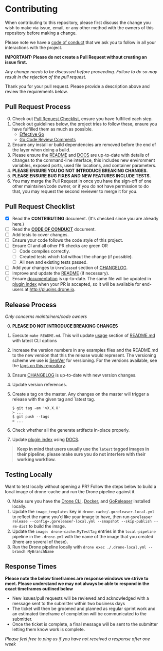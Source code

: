 # Contributing

When contributing to this repository, please first discuss the change you wish to make via issue,
email, or any other method with the owners of this repository before making a change.

Please note we have a [code of conduct](CODE_OF_CONDUCT.md) that we ask you to follow in all your interactions with the project.

**IMPORTANT: Please do not create a Pull Request without creating an issue first.**

*Any change needs to be discussed before proceeding. Failure to do so may result in the rejection of the pull request.*

Thank you for your pull request. Please provide a description above and review
the requirements below.

## Pull Request Process

0. Check out [Pull Request Checklist](#pull-request-checklist), ensure you have fulfilled each step.
1. Check out guidelines below, the project tries to follow these, ensure you have fulfilled them as much as possible.
    * [Effective Go](https://golang.org/doc/effective_go.html)
    * [Go Code Review Comments](https://github.com/golang/go/wiki/CodeReviewComments)
2. Ensure any install or build dependencies are removed before the end of the layer when doing a
   build.
3. Please ensure the [README](README.md) and [DOCS](./DOCS.md) are up-to-date with details of changes to the command-line interface,
    this includes new environment variables, exposed ports, used file locations, and container parameters.
4. **PLEASE ENSURE YOU DO NOT INTRODUCE BREAKING CHANGES.**
5. **PLEASE ENSURE BUG FIXES AND NEW FEATURES INCLUDE TESTS.**
6. You may merge the Pull Request in once you have the sign-off of one other maintainer/code owner,
   or if you do not have permission to do that, you may request the second reviewer to merge it for you.

## Pull Request Checklist

- [x] Read the **CONTRIBUTING** document. (It's checked since you are already here.)
- [ ] Read the [**CODE OF CONDUCT**](CODE_OF_CONDUCT.md) document.
- [ ] Add tests to cover changes.
- [ ] Ensure your code follows the code style of this project.
- [ ] Ensure CI and all other PR checks are green OR
    - [ ] Code compiles correctly.
    - [ ] Created tests which fail without the change (if possible).
    - [ ] All new and existing tests passed.
- [ ] Add your changes to `Unreleased` section of [CHANGELOG](CHANGELOG.md).
- [ ] Improve and update the [README](README.md) (if necessary).
- [ ] Ensure [documentation](./DOCS.md) is up-to-date. The same file will be updated in [plugin index](https://github.com/drone/drone-plugin-index/blob/master/content/meltwater/drone-cache/index.md) when your PR is accepted, so it will be available for end-users at http://plugins.drone.io.

## Release Process

*Only concerns maintainers/code owners*

0. **PLEASE DO NOT INTRODUCE BREAKING CHANGES**
1. Execute `make README.md`. This will update [usage](README.md#usage) section of [README.md](README.md) with latest CLI options
2. Increase the version numbers in any examples files and the README.md to the new version that this
   the release would represent. The versioning scheme we use is [SemVer](http://semver.org/) for versioning. For the versions available, see the [tags on this repository](https://github.com/meltwater/drone-cache/tags).

3. Ensure [CHANGELOG](CHANGELOG.md) is up-to-date with new version changes.
4. Update version references.
5. Create a tag on the master. Any changes on the master will trigger a release with the given tag and `latest tag.

    ```console
    $ git tag -am 'vX.X.X'
    > ...
    $ git push --tags
    > ...
    ```
6. Check whether all the generate artifacts in-place properly.
7. Update [plugin index](https://github.com/drone/drone-plugin-index/blob/master/content/meltwater/drone-cache/index.md) using [DOCS](./DOCS.md).

> **Keep in mind that users usually use the `latest` tagged images in their pipeline, please make sure you do not interfere with their working workflow.**

## Testing Locally

Want to test locally without opening a PR?  Follow the steps below to build a local image of drone-cache and run the Drone pipeline against it.

0. Make sure you have the [Drone CLI](https://docs.drone.io/cli/install/),  [Docker](https://docs.docker.com/get-docker/), and [GoReleaser](https://goreleaser.com/install/) installed locally.
1. Update the `image_templates` key in `drone-cache/.goreleaser-local.yml`  to reflect the name you'd like your image to have, then run `goreleaser release --config=.goreleaser-local.yml --snapshot --skip-publish --rm-dist` to build the image.
2. Update the `image: drone-cache:MyTestTag` entries in the `local-pipeline` pipeline in the `.drone.yml` with the name of the image that you created (there are several of these).
3. Run the Drone pipeline locally with `drone exec ./.drone-local.yml --branch MyBranchName`

## Response Times

**Please note the below timeframes are response windows we strive to meet. Please understand we may not always be able to respond in the exact timeframes outlined below**
- New issues/pull requests will be reviewed and acknowledged with a message sent to the submitter within two business days
- The ticket will then be groomed and planned as regular sprint work and an estimated timeframe of completion will be communicated to the submitter.
- Once the ticket is complete, a final message will be sent to the submitter letting them know work is complete.

*Please feel free to ping us if you have not received a response after one week*


